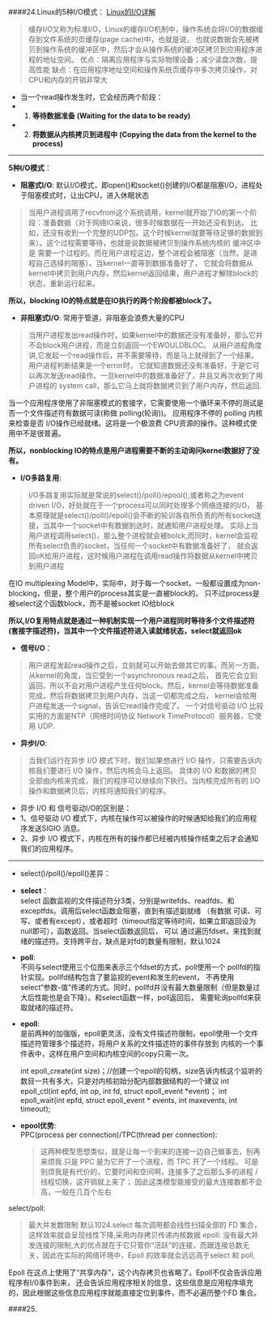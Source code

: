 
####24.Linux的5种I/O模式：
[Linux的I/O详解](https://segmentfault.com/a/1190000003063859)

 > 缓存I/O又称为标准I/O，Linux的缓存I/O机制中，操作系统会将I/O的数据缓存到文件系统的页缓存(page cache)中，也就是说，
  也就说数据会先被拷贝到操作系统的缓冲区中，然后才会从操作系统的缓冲区拷贝到应用程序进程的地址空间。
  优点：隔离应用程序与实际物理设备；减少读盘次数，提高性能
  缺点：在应用程序地址空间和操作系统页缓存中多次拷贝操作，对CPU和内存的开销非常大

* 当一个read操作发生时，它会经历两个阶段：
 * 1. __等待数据准备 (Waiting for the data to be ready)__
 * 2. __将数据从内核拷贝到进程中 (Copying the data from the kernel to the process)__

* * * 

__5种I/O模式__：

* __阻塞式I/O__: 默认I/O模式，即open()和socket()创建的I/O都是阻塞I/O，进程处于阻塞模式时，让出CPU，进入休眠状态  

 > 当用户进程调用了recvfrom这个系统调用，kernel就开始了IO的第一个阶段：准备数据（对于网络IO来说，很多时候数据在一开始还没有到达。
  比如，还没有收到一个完整的UDP包。这个时候kernel就要等待足够的数据到来）。这个过程需要等待，也就是说数据被拷贝到操作系统内核的
  缓冲区中是 需要一个过程的。而在用户进程这边，整个进程会被阻塞（当然，是进程自己选择的阻塞）。当kernel一直等到数据准备好了，
  它就会将数据从kernel中拷贝到用户内存，然后kernel返回结果，用户进程才解除block的状态，重新运行起来。

 __所以，blocking IO的特点就是在IO执行的两个阶段都被block了。__
 
* __非阻塞式I/O__: 常用于管道，非阻塞会浪费大量的CPU  
 
 > 当用户进程发出read操作时，如果kernel中的数据还没有准备好，那么它并不会block用户进程，而是立刻返回一个EWOULDBLOC。
   从用户进程角度讲,它发起一个read操作后，并不需要等待，而是马上就得到了一个结果。用户进程判断结果是一个error时，
   它就知道数据还没有准备好，于是它可以再次发送read操作。一旦kernel中的数据准备好了，并且又再次收到了用户进程的
   system call，那么它马上就将数据拷贝到了用户内存，然后返回.

 当一个应用程序使用了非阻塞模式的套接字，它需要使用一个循环来不停的测试是否一个文件描述符有数据可读(称做 polling(轮询))。
 应用程序不停的 polling 内核来检查是否 I/O操作已经就绪。这将是一个极浪费 CPU资源的操作。这种模式使用中不是很普遍。
 
 __所以，nonblocking IO的特点是用户进程需要不断的主动询问kernel数据好了没有。__

* __I/O多路复用__:  

 > I/O多路复用实际就是常说的select()/poll()/epool(),或者称之为event driven I/O，好处就在于一个process可以同时处理多个网络连接的I/O，
  基本原理就是select()/poll()/epoll()会不断的轮训各自所负责的所有socket连接，当其中一个socket中有数据到达时，就通知用户进程处理。
  实际上当用户进程调用select()，那么整个进程就会被bolck,而同时，kernel会监视所有select负责的socket，当任何一个socket中有数据准备好了，
  就会返回oK给用户进程，这时候用户进程在调用read操作将数据从kernel中拷贝到用户进程
 
 在IO multiplexing Model中，实际中，对于每一个socket，一般都设置成为non-blocking，但是，整个用户的process其实是一直被block的。
 只不过process是被select这个函数block，而不是被socket IO给block

 __所以,I/O复用特点就是通过一种机制实现一个用户进程同时等待多个文件描述符(套接字描述符)，当其中一个文件描述符进入读就绪状态，select就返回ok__
 
* __信号I/O__：  

 > 用户进程发起read操作之后，立刻就可以开始去做其它的事。而另一方面，从kernel的角度，当它受到一个asynchronous read之后，
   首先它会立刻返回，所以不会对用户进程产生任何block。然后，kernel会等待数据准备完成，然后将数据拷贝到用户内存，当这一切都完成之后，
   kernel会给用户进程发送一个signal，告诉它read操作完成了。
   一个对信号驱动 I/O 比较实用的方面是NTP（网络时间协议 Network TimeProtocol）服务器，它使用 UDP.

* __异步I/O__:  

 > 当我们运行在异步 I/O 模式下时，我们如果想进行 I/O 操作，只需要告诉内核我们要进行 I/O 操作，然后内核会马上返回。
 具体的 I/O 和数据的拷贝全部由内核来完成，我们的程序可以继续向下执行。当内核完成所有的 I/O 操作和数据拷贝后，内核将通知我们的程序。
 
 * 异步 I/O 和  信号驱动I/O的区别是：
  * 1、信号驱动 I/O 模式下，内核在操作可以被操作的时候通知给我们的应用程序发送SIGIO 消息。
  * 2、异步 I/O 模式下，内核在所有的操作都已经被内核操作结束之后才会通知我们的应用程序。   
 
* * * 

* select()/poll()/epoll()差异：
 * __select__：  
  select 函数监视的文件描述符分3类，分别是writefds、readfds、和exceptfds。调用后select函数会阻塞，直到有描述副就绪
  （有数据 可读、可写、或者有except），或者超时（timeout指定等待时间，如果立即返回设为null即可），函数返回。当select函数返回后，
  可以 通过遍历fdset，来找到就绪的描述符。支持跨平台，缺点是对fd的数量有限制，默认1024

 * __poll__:  
  不同与select使用三个位图来表示三个fdset的方式，poll使用一个 pollfd的指针实现。pollfd结构包含了要监视的event和发生的event，
  不再使用select“参数-值”传递的方式。同时，pollfd并没有最大数量限制（但是数量过大后性能也是会下降）。和select函数一样，poll返回后，
  需要轮询pollfd来获取就绪的描述符。

 * __epoll__:  
  是前两种的加强版，epoll更灵活，没有文件描述符限制，epoll使用一个文件描述符管理多个描述符，将用户关系的文件描述符的事件存放到
    内核的一个事件表中，这样在用户空间和内核空间的copy只需一次。

     int epoll_create(int size)；//创建一个epoll的句柄，size告诉内核这个监听的数目一共有多大，只是对内核初始分配内部数据结构的一个建议
     int epoll_ctl(int epfd, int op, int fd, struct epoll_event *event)；
     int epoll_wait(int epfd, struct epoll_event * events, int maxevents, int timeout);

* __epool优势__:  
 PPC(process per connection)/TPC(thread per connection):    
   
  > 这两种模型思想类似，就是让每一个到来的连接一边自己做事去，别再来烦我.只是 PPC 是为它开了一个进程，而 TPC 开了一个线程。
   可是别烦我是有代价的，它要时间和空间啊，连接多了之后那么多的进程 / 线程切换，这开销就上来了；
   因此这类模型能接受的最大连接数都不会高，一般在几百个左右

 select/poll:  
   
  > 最大并发数限制 默认1024.select 每次调用都会线性扫描全部的 FD 集合，这样效率就会呈现线性下降,采用内存拷贝传递内核数据
  epoll: 没有最大并发连接的限制,大的优点就在于它只管你“活跃”的连接，而跟连接总数无关，因此在实际的网络环境中，Epoll 的效率就会远远高于select 和 poll, 
   
 Epoll 在这点上使用了“共享内存”，这个内存拷贝也省略了。Epoll不仅会告诉应用程序有I/0事件到来，
 还会告诉应用程序相关的信息，这些信息是应用程序填充的，因此根据这些信息应用程序就能直接定位到事件，而不必遍历整个FD 集合。
   
####25.
